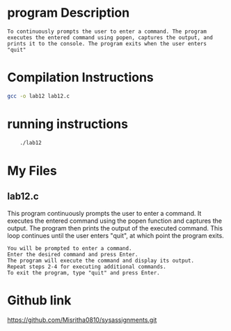 # program Description 

    To continuously prompts the user to enter a command. The program executes the entered command using popen, captures the output, and prints it to the console. The program exits when the user enters "quit"

# Compilation Instructions
```bash
gcc -o lab12 lab12.c 
```

# running instructions 

```bash
    ./lab12
```

# My Files
## lab12.c

This program continuously prompts the user to enter a command. It executes the entered command using the popen function and captures the output. The program then prints the output of the executed command. This loop continues until the user enters "quit", at which point the program exits.

    You will be prompted to enter a command.
    Enter the desired command and press Enter.
    The program will execute the command and display its output.
    Repeat steps 2-4 for executing additional commands.
    To exit the program, type "quit" and press Enter.

# Github link

https://github.com/Misritha0810/sysassignments.git